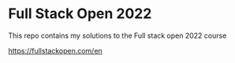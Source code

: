 # Full Stack Open 2022

This repo contains my solutions to the Full stack open 2022 course

https://fullstackopen.com/en
